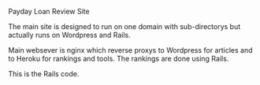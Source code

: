 Payday Loan Review Site

The main site is designed to run on one domain with sub-directorys but actually runs on Wordpress and Rails.

Main websever is nginx which reverse proxys to Wordpress for articles and to Heroku for rankings and tools. The rankings are done using Rails.

This is the Rails code.